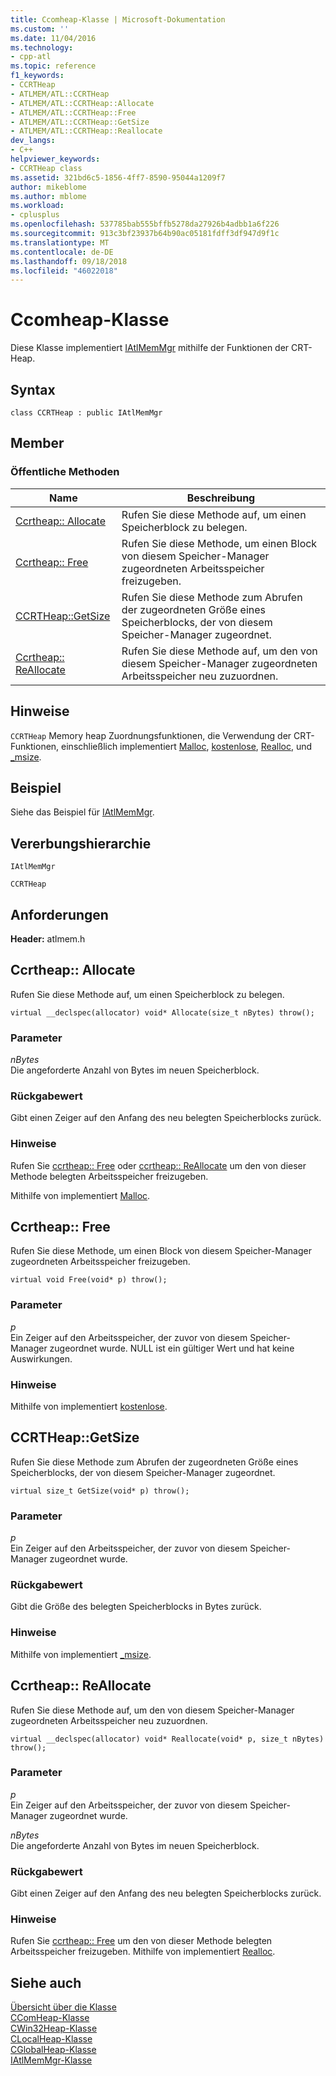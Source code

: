 ```yaml
---
title: Ccomheap-Klasse | Microsoft-Dokumentation
ms.custom: ''
ms.date: 11/04/2016
ms.technology:
- cpp-atl
ms.topic: reference
f1_keywords:
- CCRTHeap
- ATLMEM/ATL::CCRTHeap
- ATLMEM/ATL::CCRTHeap::Allocate
- ATLMEM/ATL::CCRTHeap::Free
- ATLMEM/ATL::CCRTHeap::GetSize
- ATLMEM/ATL::CCRTHeap::Reallocate
dev_langs:
- C++
helpviewer_keywords:
- CCRTHeap class
ms.assetid: 321bd6c5-1856-4ff7-8590-95044a1209f7
author: mikeblome
ms.author: mblome
ms.workload:
- cplusplus
ms.openlocfilehash: 537785bab555bffb5278da27926b4adbb1a6f226
ms.sourcegitcommit: 913c3bf23937b64b90ac05181fdff3df947d9f1c
ms.translationtype: MT
ms.contentlocale: de-DE
ms.lasthandoff: 09/18/2018
ms.locfileid: "46022018"
---
```

# <a name="ccrtheap-class"></a>Ccomheap-Klasse

Diese Klasse implementiert [IAtlMemMgr](../../atl/reference/iatlmemmgr-class.md) mithilfe der Funktionen der CRT-Heap.

## <a name="syntax"></a>Syntax

```
class CCRTHeap : public IAtlMemMgr
```

## <a name="members"></a>Member

### <a name="public-methods"></a>Öffentliche Methoden

|Name|Beschreibung|
|----------|-----------------|
|[Ccrtheap:: Allocate](#allocate)|Rufen Sie diese Methode auf, um einen Speicherblock zu belegen.|
|[Ccrtheap:: Free](#free)|Rufen Sie diese Methode, um einen Block von diesem Speicher-Manager zugeordneten Arbeitsspeicher freizugeben.|
|[CCRTHeap::GetSize](#getsize)|Rufen Sie diese Methode zum Abrufen der zugeordneten Größe eines Speicherblocks, der von diesem Speicher-Manager zugeordnet.|
|[Ccrtheap:: ReAllocate](#reallocate)|Rufen Sie diese Methode auf, um den von diesem Speicher-Manager zugeordneten Arbeitsspeicher neu zuzuordnen.|

## <a name="remarks"></a>Hinweise

`CCRTHeap` Memory heap Zuordnungsfunktionen, die Verwendung der CRT-Funktionen, einschließlich implementiert [Malloc](../../c-runtime-library/reference/malloc.md), [kostenlose](../../c-runtime-library/reference/free.md), [Realloc](../../c-runtime-library/reference/realloc.md), und [_msize](../../c-runtime-library/reference/msize.md).

## <a name="example"></a>Beispiel

Siehe das Beispiel für [IAtlMemMgr](../../atl/reference/iatlmemmgr-class.md).

## <a name="inheritance-hierarchy"></a>Vererbungshierarchie

`IAtlMemMgr`

`CCRTHeap`

## <a name="requirements"></a>Anforderungen

**Header:** atlmem.h

##  <a name="allocate"></a>  Ccrtheap:: Allocate

Rufen Sie diese Methode auf, um einen Speicherblock zu belegen.

```
virtual __declspec(allocator) void* Allocate(size_t nBytes) throw();
```

### <a name="parameters"></a>Parameter

*nBytes*<br/>
Die angeforderte Anzahl von Bytes im neuen Speicherblock.

### <a name="return-value"></a>Rückgabewert

Gibt einen Zeiger auf den Anfang des neu belegten Speicherblocks zurück.

### <a name="remarks"></a>Hinweise

Rufen Sie [ccrtheap:: Free](#free) oder [ccrtheap:: ReAllocate](#reallocate) um den von dieser Methode belegten Arbeitsspeicher freizugeben.

Mithilfe von implementiert [Malloc](../../c-runtime-library/reference/malloc.md).

##  <a name="free"></a>  Ccrtheap:: Free

Rufen Sie diese Methode, um einen Block von diesem Speicher-Manager zugeordneten Arbeitsspeicher freizugeben.

```
virtual void Free(void* p) throw();
```

### <a name="parameters"></a>Parameter

*p*<br/>
Ein Zeiger auf den Arbeitsspeicher, der zuvor von diesem Speicher-Manager zugeordnet wurde. NULL ist ein gültiger Wert und hat keine Auswirkungen.

### <a name="remarks"></a>Hinweise

Mithilfe von implementiert [kostenlose](../../c-runtime-library/reference/free.md).

##  <a name="getsize"></a>  CCRTHeap::GetSize

Rufen Sie diese Methode zum Abrufen der zugeordneten Größe eines Speicherblocks, der von diesem Speicher-Manager zugeordnet.

```
virtual size_t GetSize(void* p) throw();
```

### <a name="parameters"></a>Parameter

*p*<br/>
Ein Zeiger auf den Arbeitsspeicher, der zuvor von diesem Speicher-Manager zugeordnet wurde.

### <a name="return-value"></a>Rückgabewert

Gibt die Größe des belegten Speicherblocks in Bytes zurück.

### <a name="remarks"></a>Hinweise

Mithilfe von implementiert [_msize](../../c-runtime-library/reference/msize.md).

##  <a name="reallocate"></a>  Ccrtheap:: ReAllocate

Rufen Sie diese Methode auf, um den von diesem Speicher-Manager zugeordneten Arbeitsspeicher neu zuzuordnen.

```
virtual __declspec(allocator) void* Reallocate(void* p, size_t nBytes) throw();
```

### <a name="parameters"></a>Parameter

*p*<br/>
Ein Zeiger auf den Arbeitsspeicher, der zuvor von diesem Speicher-Manager zugeordnet wurde.

*nBytes*<br/>
Die angeforderte Anzahl von Bytes im neuen Speicherblock.

### <a name="return-value"></a>Rückgabewert

Gibt einen Zeiger auf den Anfang des neu belegten Speicherblocks zurück.

### <a name="remarks"></a>Hinweise

Rufen Sie [ccrtheap:: Free](#free) um den von dieser Methode belegten Arbeitsspeicher freizugeben. Mithilfe von implementiert [Realloc](../../c-runtime-library/reference/realloc.md).

## <a name="see-also"></a>Siehe auch

[Übersicht über die Klasse](../../atl/atl-class-overview.md)<br/>
[CComHeap-Klasse](../../atl/reference/ccomheap-class.md)<br/>
[CWin32Heap-Klasse](../../atl/reference/cwin32heap-class.md)<br/>
[CLocalHeap-Klasse](../../atl/reference/clocalheap-class.md)<br/>
[CGlobalHeap-Klasse](../../atl/reference/cglobalheap-class.md)<br/>
[IAtlMemMgr-Klasse](../../atl/reference/iatlmemmgr-class.md)
